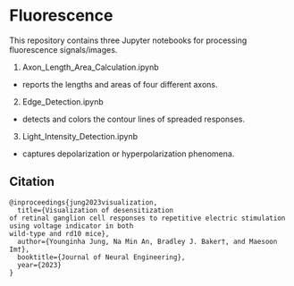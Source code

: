 # Fluorescence


This repository contains three Jupyter notebooks for processing fluorescence signals/images.

1. Axon_Length_Area_Calculation.ipynb    
  - reports the lengths and areas of four different axons.   


2. Edge_Detection.ipynb   
  - detects and colors the contour lines of spreaded responses.   


3. Light_Intensity_Detection.ipynb
  - captures depolarization or hyperpolarization phenomena.
  

## Citation

```
@inproceedings{jung2023visualization,
  title={Visualization of desensitization
of retinal ganglion cell responses to repetitive electric stimulation using voltage indicator in both
wild-type and rd10 mice},
  author={Younginha Jung, Na Min An, Bradley J. Baker†, and Maesoon Im†},
  booktitle={Journal of Neural Engineering},
  year={2023}
}
```